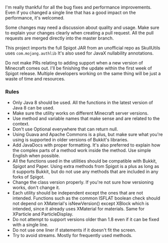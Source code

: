 I'm really thankful for all the bug fixes and performance improvements.\
Even if you changed a single line that has a good impact on the performance, it's welcomed. 

Some changes may need a discussion about quality and usage.
Make sure to explain your changes clearly when creating a pull request.
All the pull requests are merged directly into the master branch.

This project imports the full Spigot JAR from an unofficial repo as SkullUtils uses `com.mojang.authlib`
It's also used for JavaX nullability annotations.

Do not make PRs relating to adding support when a new version of Minecraft comes out. I'll be finishing the update within the first week of Spigot release. Multiple developers 
working on the same thing will be just a waste of time and resources.

### Rules
* Only Java 8 should be used. All the functions in the latest version of Java 8 can be used.
* Make sure the utility works on different Minecraft server versions.
* Use method and variable names that make sense and are related to the context.
* Don't use Optional everywhere that can return null.
* Using Guava and Apache Commons is a plus, but make sure what you're using is supported in
older versions of Bukkit's libraries.
* Add JavaDocs with proper formatting. It's also preferred to explain how the complex parts of a method work
inside the method. Use simple English when possible.
* All the functions used in the utilities should be compatible with Bukkit, Spigot and Paper.
Using extra methods from Spigot is a plus as long as it supports Bukkit, but do not use any methods that are included in any forks of Spigot.
* Change the class version properly. If you're not sure how versioning works, don't change it.
* Each utility should be independent except the ones that are not intended.
Functions such as the common ISFLAT boolean check should not depend on XMaterial's isNewVersion() except
XBlock which is intended, since it already uses XMaterial for materials. Same for XParticle and ParticleDisplay.
* Do not attempt to support versions older than 1.8 even if it can be fixed with a single line.
* Do not use one liner if statements if it doesn't fit the screen.
* Try to avoid streams. Mostly for frequently used methods.